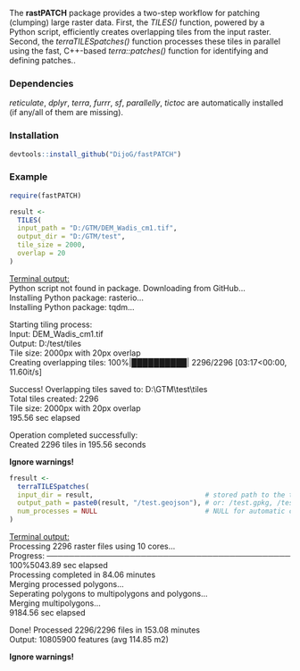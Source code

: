 The **rastPATCH** package provides a two-step workflow for patching (clumping) large raster data. 
First, the *TILES()* function, powered by a Python script, efficiently creates overlapping tiles from the input raster. 
Second, the *terraTILESpatches()* function processes these tiles in parallel using the fast, C++-based *terra::patches()* function for identifying and defining patches..

### Dependencies
*reticulate*, *dplyr*, *terra*, *furrr*, *sf*, *parallelly*, *tictoc* are automatically installed (if any/all of them are missing).

### Installation

```r
devtools::install_github("DijoG/fastPATCH")
```
### Example

```r
require(fastPATCH)

result <- 
  TILES(
  input_path = "D:/GTM/DEM_Wadis_cm1.tif",
  output_dir = "D:/GTM/test",
  tile_size = 2000,
  overlap = 20
)
```
<ins>Terminal output:</ins><br/>
Python script not found in package. Downloading from GitHub...<br/>
Installing Python package: rasterio...<br/>
Installing Python package: tqdm...<br/>

Starting tiling process:<br/>
    Input: DEM_Wadis_cm1.tif<br/>
    Output: D:/test/tiles<br/>
    Tile size: 2000px with 20px overlap<br/>
Creating overlapping tiles: 100%|██████████| 2296/2296 [03:17<00:00, 11.60it/s]<br/>

Success! Overlapping tiles saved to: D:\GTM\test\tiles<br/>
Total tiles created: 2296<br/>
Tile size: 2000px with 20px overlap<br/>
195.56 sec elapsed<br/>

Operation completed successfully:<br/>
Created 2296 tiles in 195.56 seconds

**Ignore warnings!**

```r
fresult <- 
  terraTILESpatches(
  input_dir = result,                            # stored path to the tiled .tifs' directory
  output_path = paste0(result, "/test.geojson"), # or: /test.gpkg, /test.shp
  num_processes = NULL                           # NULL for automatic core detection capped at 10 cores
)
```
<ins>Terminal output:</ins><br/>
Processing 2296 raster files using 10 cores...<br/>
 Progress: ──────────────────────────────────────────── 100%5043.89 sec elapsed<br/>
Processing completed in 84.06 minutes<br/>
Merging processed polygons...<br/>
Seperating polygons to multipolygons and polygons...<br/>
Merging multipolygons...<br/>
9184.56 sec elapsed<br/>

Done! Processed 2296/2296 files in 153.08 minutes<br/>
Output: 10805900 features (avg 114.85 m2)<br/>

**Ignore warnings!**
